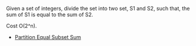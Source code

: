 
Given a set of integers, divide the set into two set, S1 and S2, such that, the sum of S1 is equal to the sum of S2.

Cost O(2^n).

- [Partition Equal Subset Sum](https://leetcode.com/problems/partition-equal-subset-sum/)

